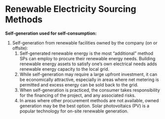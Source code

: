 # Renewable Electricity Sourcing Methods



**Self-generation used for self-consumption:**

1. Self-generation from renewable facilities owned by the company (on or offsite):
   1. Self-generated renewable energy is the most “additional” method SPs can employ to procure their renewable energy needs. Building renewable energy assets to satisfy one’s own electrical needs adds renewable energy capacity to the local grid.&#x20;
   2. While self-generation may require a large upfront investment, it can be economically attractive, especially in areas where net metering is permitted and excess energy can be sold back to the grid.&#x20;
   3. When self-generation is practiced, the consumer takes responsibility for the financing of the project, and any associated risks.&#x20;
   4. In areas where other procurement methods are not available, owned generation may be the best option. Solar photovoltaics (PV) is a popular technology for on-site renewable generation.&#x20;
